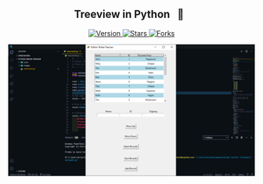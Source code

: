 <h2 align="center">Treeview in Python &nbsp; 🌳 &nbsp;</h2>

<p align="center">
  
  <a href="https://github.com/BrianMarquez3/TreeView-in-Python/tags">
    <img src="https://img.shields.io/github/tag/BrianMarquez3/TreeView-in-Python.svg?label=version&style=flat" alt="Version">
  </a>
  <a href="https://github.com/BrianMarquez3/TreeView-in-Python/stargazers">
    <img src="https://img.shields.io/github/stars/BrianMarquez3/TreeView-in-Python.svg?style=flat" alt="Stars">
  </a>
  <a href="https://github.com/BrianMarquez3/TreeView-in-Python/network">
    <img src="https://img.shields.io/github/forks/BrianMarquez3/TreeView-in-Python.svg?style=flat" alt="Forks">
  </a> 
</p>
  
![python](./Images/Captura1.png)
